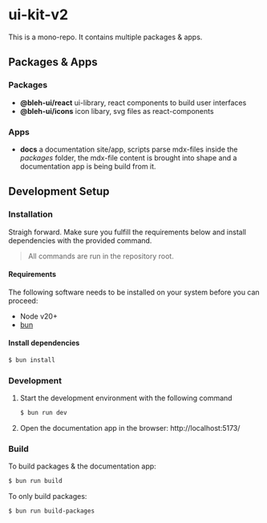 # ui-kit-v2

This is a mono-repo. It contains multiple packages & apps.

## Packages & Apps

### Packages

- **@bleh-ui/react** ui-library, react components to build user interfaces
- **@bleh-ui/icons** icon libary, svg files as react-components

### Apps

- **docs** a documentation site/app, scripts parse mdx-files inside the _packages_ folder, the mdx-file content is brought into shape and a documentation app is being build from it.

## Development Setup

### Installation

Straigh forward. Make sure you fulfill the requirements below and install dependencies with the provided command.

> All commands are run in the repository root.

#### Requirements

The following software needs to be installed on your system before you can proceed:

- Node v20+
- [bun](https://bun.sh/)

#### Install dependencies

```bash
$ bun install
```

### Development

1. Start the development environment with the following command

   ```bash
   $ bun run dev
   ```

2. Open the documentation app in the browser:
   http://localhost:5173/

### Build

To build packages & the documentation app:

```bash
$ bun run build
```

To only build packages:

```bash
$ bun run build-packages
```
